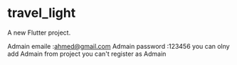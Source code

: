 # travel_light

A new Flutter project.

Admain emaile :ahmed@gmail.com
Admain password :123456
 you can olny add Admain from project you can't register as Admain
